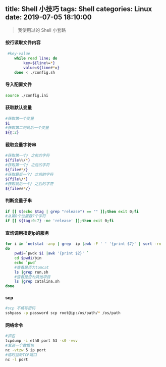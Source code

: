 title: Shell 小技巧
tags: Shell
categories: Linux
date: 2019-07-05 18:10:00
---
> 我使用过的 Shell 小套路

#### 按行读取文件内容
```bash
 #key-value
	while read line; do
		key=${line%=*}
		value=${line#*=}
	done < ./config.sh
```
<!-- more -->
#### 导入配置文件
```bash
source ./config.ini
```

#### 获取默认变量
```bash
#获取第一个变量
$1
#获取第二到最后一个变量
${@:2}
```

#### 截取变量字符串
```bash
#获取第一个/ 之前的字符
${file%%/*}
#获取第一个/ 之后的字符
${file#*/}
#获取最后一个/ 之前的字符
${file%/*}
#获取最后一个/ 之后的字符
${file##*/}
```
#### 判断变量子串
```bash
if [[ $(echo $tag | grep "release") == "" ]];then exit 0;fi
#从第0个位置数7个字符
if [[ ${tag:0:7} -ne 'release' ]];then exit 0;fi
```
#### 查询调用指定ip的服务
```bash
for i in `netstat -anp | grep  ip |awk -F ' ' '{print $7}' | sort -rn | uniq |awk -F/ '{print $1}'`
do
	pwdi=`pwdx $i |awk '{print $2}' `
	cd $pwdi/bin 
	echo `pwd`
	#查看是否为tomcat
	ls |grep run.sh
	#查看是否为其他项目
	ls |grep catalina.sh
done
```

#### scp
```bash
#scp 不填写密码
sshpass -p password scp root@ip:/os/path/* /os/path
```

#### 网络命令
```bash
#抓包
tcpdump -i eth0 port 53 -s0 -vvv
#发送一个数据包
nc -vtzw 5 ip port
#临时监听TCP端口
nc -l port
```